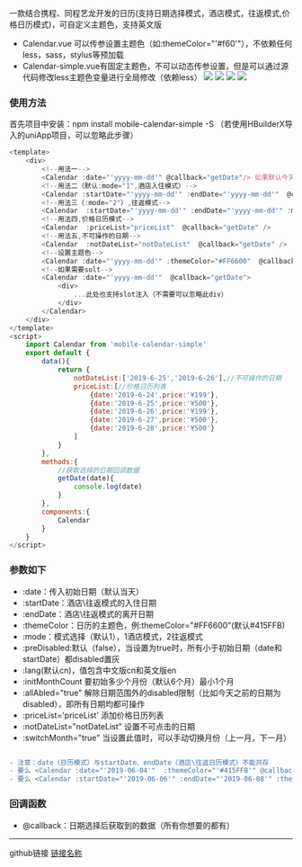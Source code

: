 一款结合携程、同程艺龙开发的日历(支持日期选择模式，酒店模式，往返模式,价格日历模式)，可自定义主题色，支持英文版  
 * Calendar.vue 可以传参设置主题色（如:themeColor="'#f60'"），不依赖任何less，sass，stylus等预加载  
 * Calendar-simple.vue有固定主题色，不可以动态传参设置，但是可以通过源代码修改less主题色变量进行全局修改（依赖less）
  ![](https://file.40017.cn/tcyp/tz/calendar1.png)
  ![](https://file.40017.cn/tcyp/tz/calendar2.png)
  ![](https://file.40017.cn/tcyp/tz/calendar3.png)
  ![](https://file.40017.cn/tcyp/tz/calendar4.png)


### 使用方法
首先项目中安装：npm install mobile-calendar-simple -S （若使用HBuilderX导入的uniApp项目，可以忽略此步骤）
```javascript
<template>
	<div>
		<!--用法一-->
		<Calendar :date="'yyyy-mm-dd'" @callback="getDate"/> 如果默认今天可简写：<Calendar  @callback="getDate" />
		<!--用法二（默认:mode="1",酒店入住模式）-->
		<Calendar :startDate="'yyyy-mm-dd'" :endDate="'yyyy-mm-dd'"  @callback="getDate" />
		<!--用法三（:mode="2"）,往返模式-->
		<Calendar  :startDate="'yyyy-mm-dd'" :endDate="'yyyy-mm-dd'" :mode="2"  @callback="getDate" />
		<!--用法四,价格日历模式-->
		<Calendar  :priceList="priceList"  @callback="getDate" />
		<!--用法五,不可操作的日期-->
		<Calendar  :notDateList="notDateList"  @callback="getDate" />
		<!--设置主题色-->
		<Calendar :date="'yyyy-mm-dd'" :themeColor="#FF6600"  @callback="getDate" />
		<!--如果需要solt-->
		<Calendar :date="'yyyy-mm-dd'"  @callback="getDate">
			<div>
				...此处也支持slot注入（不需要可以忽略此div）
			</div>
		</Calendar>
	</div>
</template>
<script>
	import Calendar from 'mobile-calendar-simple'
	export default {
		data(){
			return {
				notDateList:['2019-6-25','2019-6-26'],//不可操作的日期
				priceList:[//价格日历列表
					{date:'2019-6-24',price:'¥199'},
					{date:'2019-6-25',price:'¥500'},
					{date:'2019-6-26',price:'¥199'},
					{date:'2019-6-27',price:'¥500'},
					{date:'2019-6-28',price:'¥500'}
				]
			}
		},
		methods:{
			//获取选择的日期回调数据
			getDate(date){
				console.log(date)
			}
		},
		components:{
			Calendar
		}
	}
</script>
```
### 参数如下
  *  :date：传入初始日期（默认当天）
  *  :startDate：酒店\往返模式的入住日期
  *  :endDate：酒店\往返模式的离开日期
  *  :themeColor：日历的主题色，例:themeColor="#FF6600"(默认#415FFB)  
  *  :mode：模式选择（默认1），1酒店模式，2往返模式
  *  :preDisabled:默认（false），当设置为true时，所有小于初始日期（date和startDate）都disabled置灰
  *  :lang(默认cn)，值包含中文版cn和英文版en
  *  :initMonthCount 要初始多少个月份（默认6个月）最小1个月
  *	 :allAbled="true"  解除日期范围外的disabled限制（比如今天之前的日期为disabled），即所有日期均都可操作
  *	 :priceList='priceList' 添加价格日历列表
  *	 :notDateList="notDateList" 设置不可点击的日期
  *  :switchMonth="true" 当设置此值时，可以手动切换月份（上一月，下一月）  
  

```diff

- 注意：date（日历模式）与startDate、endDate（酒店\往返日历模式）不能共存
- 要么 <Calendar :date="'2019-06-04'"  :themeColor="'#415FFB'" @callback="XXX" />
- 要么 <Calendar :startDate="'2019-06-06'" :endDate="'2019-06-08'" :themeColor="'#415FFB'"  @callback="XXX" />
```
### 回调函数
  *  @callback：日期选择后获取到的数据（所有你想要的都有）

***
github链接
[链接名称](https://github.com/tanagang/mobile-calendar-simple)
